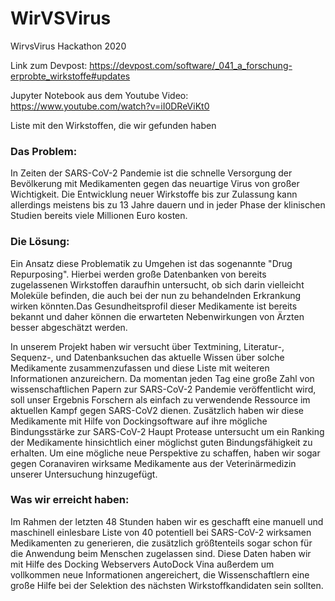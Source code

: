# WirVSVirus
WirvsVirus Hackathon 2020

Link zum Devpost: https://devpost.com/software/_041_a_forschung-erprobte_wirkstoffe#updates

Jupyter Notebook aus dem Youtube Video: https://www.youtube.com/watch?v=iI0DReViKt0 

Liste mit den Wirkstoffen, die wir gefunden haben


<h3>Das Problem:</h3>
In Zeiten der SARS-CoV-2 Pandemie ist die schnelle Versorgung der Bevölkerung mit Medikamenten gegen das neuartige Virus von großer Wichtigkeit. Die Entwicklung neuer Wirkstoffe bis zur Zulassung kann allerdings meistens bis zu 13 Jahre dauern und in jeder Phase der klinischen Studien bereits viele Millionen Euro kosten.

<h3>Die Lösung:</h3>
Ein Ansatz diese Problematik zu Umgehen ist das sogenannte "Drug Repurposing". Hierbei werden große Datenbanken von bereits zugelassenen Wirkstoffen daraufhin untersucht, ob sich darin vielleicht Moleküle befinden, die auch bei der nun zu behandelnden Erkrankung wirken könnten.Das Gesundheitsprofil dieser Medikamente ist bereits bekannt und daher können die erwarteten Nebenwirkungen von Ärzten besser abgeschätzt werden.

In unserem Projekt haben wir versucht über Textmining, Literatur-, Sequenz-, und Datenbanksuchen das aktuelle Wissen über solche Medikamente zusammenzufassen und diese Liste mit weiteren Informationen anzureichern. Da momentan jeden Tag eine große Zahl von wissenschaftlichen Papern zur SARS-CoV-2 Pandemie veröffentlicht wird, soll unser Ergebnis Forschern als einfach zu verwendende Ressource im aktuellen Kampf gegen SARS-CoV2 dienen. Zusätzlich haben wir diese Medikamente mit Hilfe von Dockingsoftware auf ihre mögliche Bindungsstärke zur SARS-CoV-2 Haupt Protease untersucht um ein Ranking der Medikamente hinsichtlich einer möglichst guten Bindungsfähigkeit zu erhalten. Um eine mögliche neue Perspektive zu schaffen, haben wir sogar gegen Coranaviren wirksame Medikamente aus der Veterinärmedizin unserer Untersuchung hinzugefügt.

<h3>Was wir erreicht haben:</h3>
Im Rahmen der letzten 48 Stunden haben wir es geschafft eine manuell und maschinell einlesbare Liste von 40 potentiell bei SARS-CoV-2 wirksamen Medikamenten zu generieren, die zusätzlich größtenteils sogar schon für die Anwendung beim Menschen zugelassen sind. Diese Daten haben wir mit Hilfe des Docking Webservers AutoDock Vina außerdem um vollkommen neue Informationen angereichert, die Wissenschaftlern eine große Hilfe bei der Selektion des nächsten Wirkstoffkandidaten sein sollten.
